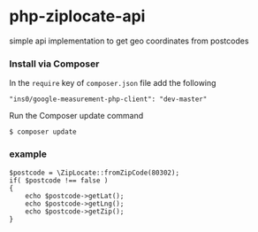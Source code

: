 php-ziplocate-api
=================

simple api implementation to get geo coordinates from postcodes

### Install via Composer
In the `require` key of `composer.json` file add the following

    "ins0/google-measurement-php-client": "dev-master"

Run the Composer update command

    $ composer update

### example

    $postcode = \ZipLocate::fromZipCode(80302);
    if( $postcode !== false )
    {
        echo $postcode->getLat();
        echo $postcode->getLng();
        echo $postcode->getZip();
    }